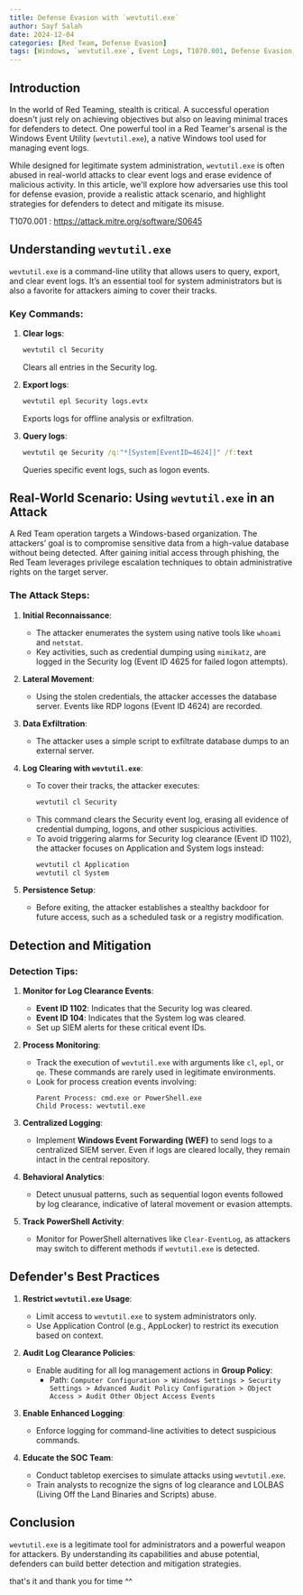 ```yaml
---
title: Defense Evasion with `wevtutil.exe`
author: Sayf Salah
date: 2024-12-04
categories: [Red Team, Defense Evasion]
tags: [Windows, `wevtutil.exe`, Event Logs, T1070.001, Defense Evasion, SOC]
---
```


## Introduction

In the world of Red Teaming, stealth is critical. A successful operation doesn't just rely on achieving objectives but also on leaving minimal traces for defenders to detect. One powerful tool in a Red Teamer's arsenal is the Windows Event Utility (`wevtutil.exe`), a native Windows tool used for managing event logs.

While designed for legitimate system administration, `wevtutil.exe` is often abused in real-world attacks to clear event logs and erase evidence of malicious activity. In this article, we'll explore how adversaries use this tool for defense evasion, provide a realistic attack scenario, and highlight strategies for defenders to detect and mitigate its misuse.

T1070.001 : https://attack.mitre.org/software/S0645


## Understanding `wevtutil.exe`

`wevtutil.exe` is a command-line utility that allows users to query, export, and clear event logs. It’s an essential tool for system administrators but is also a favorite for attackers aiming to cover their tracks. 

### Key Commands:
1. **Clear logs**:
   ```cmd
   wevtutil cl Security
   ```
   Clears all entries in the Security log.
   
2. **Export logs**:
   ```cmd
   wevtutil epl Security logs.evtx
   ```
   Exports logs for offline analysis or exfiltration.

3. **Query logs**:
   ```cmd
   wevtutil qe Security /q:"*[System[EventID=4624]]" /f:text
   ```
   Queries specific event logs, such as logon events.



## Real-World Scenario: Using `wevtutil.exe` in an Attack

A Red Team operation targets a Windows-based organization. The attackers’ goal is to compromise sensitive data from a high-value database without being detected. After gaining initial access through phishing, the Red Team leverages privilege escalation techniques to obtain administrative rights on the target server.

### **The Attack Steps**:

1. **Initial Reconnaissance**:
   - The attacker enumerates the system using native tools like `whoami` and `netstat`.
   - Key activities, such as credential dumping using `mimikatz`, are logged in the Security log (Event ID 4625 for failed logon attempts).

2. **Lateral Movement**:
   - Using the stolen credentials, the attacker accesses the database server. Events like RDP logons (Event ID 4624) are recorded.

3. **Data Exfiltration**:
   - The attacker uses a simple script to exfiltrate database dumps to an external server.

4. **Log Clearing with `wevtutil.exe`**:
   - To cover their tracks, the attacker executes:
     ```cmd
     wevtutil cl Security
     ```
   - This command clears the Security event log, erasing all evidence of credential dumping, logons, and other suspicious activities.
   - To avoid triggering alarms for Security log clearance (Event ID 1102), the attacker focuses on Application and System logs instead:
     ```cmd
     wevtutil cl Application
     wevtutil cl System
     ```

5. **Persistence Setup**:
   - Before exiting, the attacker establishes a stealthy backdoor for future access, such as a scheduled task or a registry modification.


## Detection and Mitigation

### **Detection Tips**:
1. **Monitor for Log Clearance Events**:
   - **Event ID 1102**: Indicates that the Security log was cleared.
   - **Event ID 104**: Indicates that the System log was cleared.
   - Set up SIEM alerts for these critical event IDs.

2. **Process Monitoring**:
   - Track the execution of `wevtutil.exe` with arguments like `cl`, `epl`, or `qe`. These commands are rarely used in legitimate environments.
   - Look for process creation events involving:
     ```
     Parent Process: cmd.exe or PowerShell.exe
     Child Process: wevtutil.exe
     ```

3. **Centralized Logging**:
   - Implement **Windows Event Forwarding (WEF)** to send logs to a centralized SIEM server. Even if logs are cleared locally, they remain intact in the central repository.

4. **Behavioral Analytics**:
   - Detect unusual patterns, such as sequential logon events followed by log clearance, indicative of lateral movement or evasion attempts.

5. **Track PowerShell Activity**:
   - Monitor for PowerShell alternatives like `Clear-EventLog`, as attackers may switch to different methods if `wevtutil.exe` is detected.


## Defender's Best Practices

1. **Restrict `wevtutil.exe` Usage**:
   - Limit access to `wevtutil.exe` to system administrators only.
   - Use Application Control (e.g., AppLocker) to restrict its execution based on context.

2. **Audit Log Clearance Policies**:
   - Enable auditing for all log management actions in **Group Policy**:
     - Path: `Computer Configuration > Windows Settings > Security Settings > Advanced Audit Policy Configuration > Object Access > Audit Other Object Access Events`

3. **Enable Enhanced Logging**:
   - Enforce logging for command-line activities to detect suspicious commands.

4. **Educate the SOC Team**:
   - Conduct tabletop exercises to simulate attacks using `wevtutil.exe`.
   - Train analysts to recognize the signs of log clearance and LOLBAS (Living Off the Land Binaries and Scripts) abuse.


## Conclusion

`wevtutil.exe` is a legitimate tool for administrators and a powerful weapon for attackers. By understanding its capabilities and abuse potential, defenders can build better detection and mitigation strategies.

that's it and thank you for time ^^

